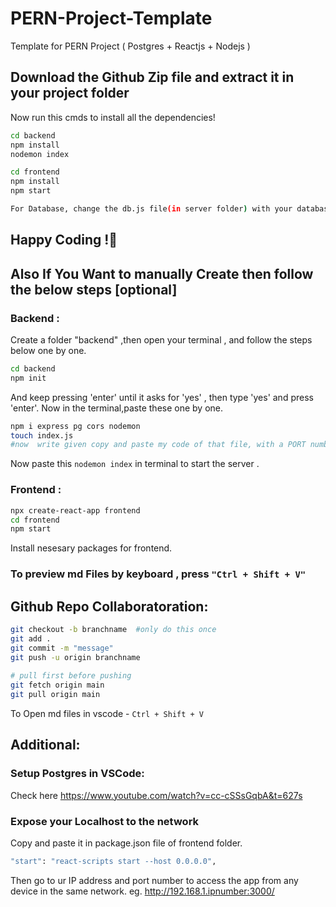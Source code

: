 # PERN-Project-Template
Template for PERN Project ( Postgres + Reactjs + Nodejs )

## Download the Github Zip file and extract it in your project folder
Now run this cmds to install all the dependencies!

```bash
cd backend
npm install
nodemon index
```

```bash
cd frontend
npm install
npm start
```
```bash
For Database, change the db.js file(in server folder) with your database Credentials.
 ```
## Happy Coding !🚀


## Also If You Want to manually Create then follow the below steps [optional]
### Backend :
Create a folder "backend" ,then open your terminal , and follow the steps below one by one.
```bash
cd backend
npm init
```
And keep pressing 'enter' until it asks for 'yes' , then type 'yes' and press 'enter'.
Now in the terminal,paste these one by one.
```bash
npm i express pg cors nodemon
touch index.js
#now  write given copy and paste my code of that file, with a PORT number.
```
Now paste this `nodemon index` in terminal to start the server .


### Frontend :
```bash
npx create-react-app frontend
cd frontend
npm start
```
Install nesesary packages for frontend.
###  To preview md Files by keyboard , press `"Ctrl + Shift + V"`


## Github Repo Collaboratoration:

```bash
git checkout -b branchname  #only do this once
git add .
git commit -m "message"
git push -u origin branchname
    
# pull first before pushing
git fetch origin main
git pull origin main
```
To Open md files in vscode - `Ctrl + Shift + V`




## Additional:

### Setup Postgres in VSCode:
Check here https://www.youtube.com/watch?v=cc-cSSsGqbA&t=627s

### Expose your Localhost to the network
Copy and paste it in package.json file of frontend folder.
```bash
"start": "react-scripts start --host 0.0.0.0",
```
Then go to ur IP address and port number to access the app from any device in the same network.
eg. http://192.168.1.ipnumber:3000/
